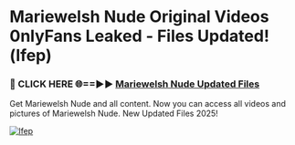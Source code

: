 # Mariewelsh Nude Original Videos 0nlyFans Leaked - Files Updated! (lfep)

<h3>🔴 CLICK HERE 🌐==►► <a href="https://tinyurl.com/y5r63du9" rel="nofollow">Mariewelsh Nude Updated Files</a></h3>

Get Mariewelsh Nude and all content. Now you can access all videos and pictures of Mariewelsh Nude. New Updated Files 2025!

[![lfep](https://i.imgur.com/UVo9nyh.gif)](https://tinyurl.com/y5r63du9)
